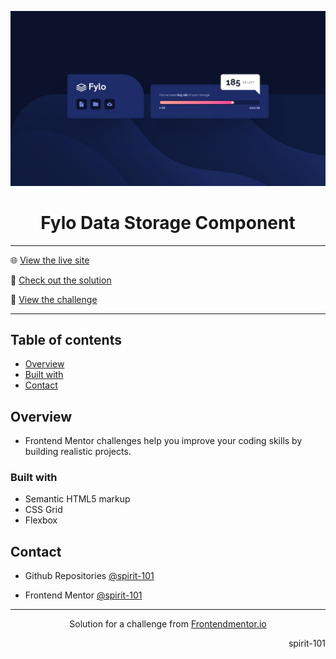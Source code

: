 ![portada frontend mentor](/design/desktop-design.jpg)

<h1 align="center">Fylo Data Storage Component</h1>

<hr>

🌐 [View the live site](https://spirit-101.github.io/fylo-data-storage-component/)

🧠 [Check out the solution](https://www.frontendmentor.io/solutions/fylo-data-storage-component-AuiJP2Mz6t)

📝 [View the challenge](https://www.frontendmentor.io/challenges/fylo-data-storage-component-1dZPRbV5n)

---

## Table of contents

- [Overview](#overview)
- [Built with](#built-with)
- [Contact](#contact)

<!-- Overview section -->

## Overview

- Frontend Mentor challenges help you improve your coding skills by building realistic projects.

### Built with

- Semantic HTML5 markup
- CSS Grid
- Flexbox

<!-- Contact section -->

## Contact

- Github Repositories [@spirit-101](https://github.com/spirit-101/)

- Frontend Mentor [@spirit-101](https://www.frontendmentor.io/profile/spirit-101)

---

<div align="center">
   Solution for a challenge from <a href="https://www.frontendmentor.io/" target="_blank">Frontendmentor.io</a>
</div>

<div align="right">
    <p>spirit-101</p>
</div>
